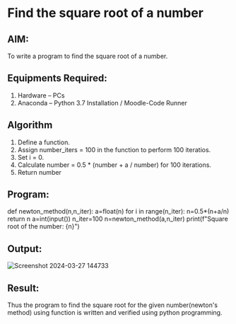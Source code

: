 # Find the square root of a number

## AIM:
To write a program to find the square root of a number.

## Equipments Required:
1. Hardware – PCs
2. Anaconda – Python 3.7 Installation / Moodle-Code Runner

## Algorithm
1. Define a function.
2. Assign number_iters = 100 in the function to perform 100 iteratios.
3. Set i = 0.
4. Calculate  number = 0.5 * (number + a / number) for 100 iterations.
5. Return number

## Program:
   def newton_method(n,n_iter):
       a=float(n)
       for i in range(n_iter):
           n=0.5*(n+a/n)
           return n
   a=int(input())
   n_iter=100
   n=newton_method(a,n_iter)
   print(f"Square root of the number: {n}")

## Output:

![Screenshot 2024-03-27 144733](https://github.com/SadhanaShreee/Square-root-of-a-number/assets/144517664/6a6d5d4a-d536-41ee-8cd4-9358d8e3bc33)

## Result:
Thus the program to find the square root for the given number(newton's method) using function is written and verified using python programming.
